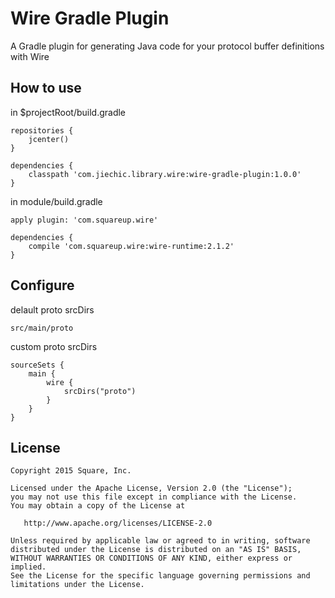 Wire Gradle Plugin
==================

A Gradle plugin for generating Java code for your protocol buffer definitions with Wire

How to use
----------

in $projectRoot/build.gradle

```
repositories {
    jcenter()
}
```
```    
dependencies {
    classpath 'com.jiechic.library.wire:wire-gradle-plugin:1.0.0'
}
```

in module/build.gradle
```
apply plugin: 'com.squareup.wire'

dependencies {
    compile 'com.squareup.wire:wire-runtime:2.1.2'
}
```



Configure
---------

delault proto srcDirs
```
src/main/proto
```

custom proto srcDirs

```
sourceSets {
    main {
        wire {
            srcDirs("proto")
        }
    }
}
```




License
-------

    Copyright 2015 Square, Inc.

    Licensed under the Apache License, Version 2.0 (the "License");
    you may not use this file except in compliance with the License.
    You may obtain a copy of the License at

       http://www.apache.org/licenses/LICENSE-2.0

    Unless required by applicable law or agreed to in writing, software
    distributed under the License is distributed on an "AS IS" BASIS,
    WITHOUT WARRANTIES OR CONDITIONS OF ANY KIND, either express or implied.
    See the License for the specific language governing permissions and
    limitations under the License.
